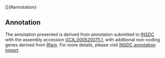 []{#annotation}

Annotation
----------

The annotation presented is derived from annotation submitted to
[INSDC](http://www.insdc.org) with the assembly accession
[GCA\_000520075.1](http://www.ebi.ac.uk/ena/data/view/GCA_000520075.1),
with additional non-coding genes derived from
[Rfam](http://rfam.xfam.org/). For more details, please visit [INSDC
annotation
import](http://ensemblgenomes.org/info/data/insdc_annotation).
